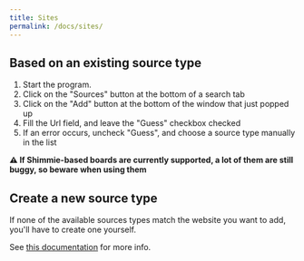 ```yaml
---
title: Sites
permalink: /docs/sites/
---
```



## Based on an existing source type

1. Start the program.
2. Click on the "Sources" button at the bottom of a search tab
3. Click on the "Add" button at the bottom of the window that just popped up
4. Fill the Url field, and leave the "Guess" checkbox checked
5. If an error occurs, uncheck "Guess", and choose a source type manually in the list

**⚠️ If Shimmie-based boards are currently supported, a lot of them are still buggy, so beware when using them**


## Create a new source type

If none of the available sources types match the website you want to add, you'll have to create one yourself.

See [this documentation](source.html) for more info.